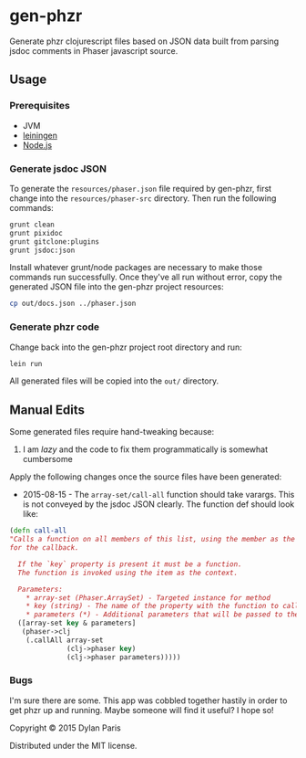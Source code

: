 # gen-phzr

Generate phzr clojurescript files based on JSON data built from parsing jsdoc
comments in Phaser javascript source.


## Usage

### Prerequisites

* JVM
* [leiningen](http://leiningen.org/)
* [Node.js](https://nodejs.org/)


### Generate jsdoc JSON

To generate the `resources/phaser.json` file required by gen-phzr, first
change into the `resources/phaser-src` directory. Then run the following
commands:

```bash
grunt clean
grunt pixidoc
grunt gitclone:plugins
grunt jsdoc:json
```

Install whatever grunt/node packages are necessary to make those commands run
successfully. Once they've all run without error, copy the generated JSON file
into the gen-phzr project resources:

```bash
cp out/docs.json ../phaser.json
```


### Generate phzr code

Change back into the gen-phzr project root directory and run:

```bash
lein run
```

All generated files will be copied into the `out/` directory.


## Manual Edits

Some generated files require hand-tweaking because:

1. I am *lazy* and the code to fix them programmatically is somewhat cumbersome

Apply the following changes once the source files have been generated:

* 2015-08-15 - The `array-set/call-all` function should take varargs. This is
not conveyed by the jsdoc JSON clearly. The function def should look like:
```clojure
(defn call-all
"Calls a function on all members of this list, using the member as the context
for the callback.

  If the `key` property is present it must be a function.
  The function is invoked using the item as the context.

  Parameters:
    * array-set (Phaser.ArraySet) - Targeted instance for method
    * key (string) - The name of the property with the function to call.
    * parameters (*) - Additional parameters that will be passed to the callback."
  ([array-set key & parameters]
   (phaser->clj
    (.callAll array-set
              (clj->phaser key)
              (clj->phaser parameters)))))
```

### Bugs

I'm sure there are some. This app was cobbled together hastily in order to get
phzr up and running. Maybe someone will find it useful? I hope so!


Copyright © 2015 Dylan Paris

Distributed under the MIT license.
